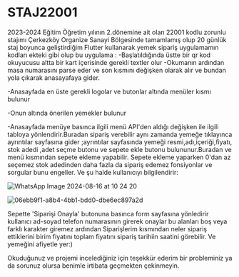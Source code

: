 # STAJ22001


2023-2024 Eğitim Öğretim yılının 2.dönemine ait olan 22001 kodlu zorunlu stajımı Çerkezköy Organize Sanayi Bölgesinde tamamlamış olup 20 günlük staj boyunca geliştirdiğim Flutter kullanarak yemek sipariş uygulamamın kodları ekteki gibi olup bu uygulama :
-Başlatıldığında üstte bir qr kod okuyucusu altta bir kart içerisinde gerekli textler olur 
-Okumanın ardından masa numarasını parse eder ve son kısmını değişken olarak alır ve bundan yola çıkarak anasayafaya gider.



-Anasayfada en üste gerekli logolar ve butonlar altında menüler kısmı bulunur


-Onun altında önerilen yemekler bulunur



-Anasayfada menüye basınca ilgili menü API'den aldığı değişken ile ilgili tabloya yönlendirir.Buradan sipariş verebilir aynı zamanda yemeğe tıklayınca ayrıntılar sayfasına gider ;ayrıntılar sayfasında yemeği resmi,adı,içeriği,fiyatı, stok adedi ,adet seçme butonu ve sepete ekle butonu bulununur.Buradan ve menü kısmından sepete ekleme yapabilir.
Sepete ekleme yaparken 0'dan az seçemez stok adedinden daha fazla da sipariş edemez fonsiyonlar ve sorgular bunu engeller.
Ve şu halde kullanıcıyı bilgilendirir:

![WhatsApp Image 2024-08-16 at 10 24 20](https://github.com/user-attachments/assets/d1c213b8-b898-4eb0-ad13-ab4114cce81e)

![06ebb9f1-a8b4-4bb1-bdd0-dbe6ec897a2d](https://github.com/user-attachments/assets/598a2059-36c2-4b20-9ccc-c36ece69ee84)



Sepette 'Siparişi Onayla' butonuna basınca form sayfasına yönledirir kullanıcı ad-soyad telefon numarasının girerek onaylar bu alanları boş veya farklı karakter giremez ardından Siparişlerim kısmından neler sipariş ettiklerini birim fiyatını toplam fiyatını sipariş tarihiin saatini görebilir.
Ve yemeğini afiyetle yer:)

Okuduğunuz ve projemi incelediğiniz için teşekkür ederim bir probleminiz ya da sorunuz olursa benimle irtibata geçmekten çekinmeyin.

